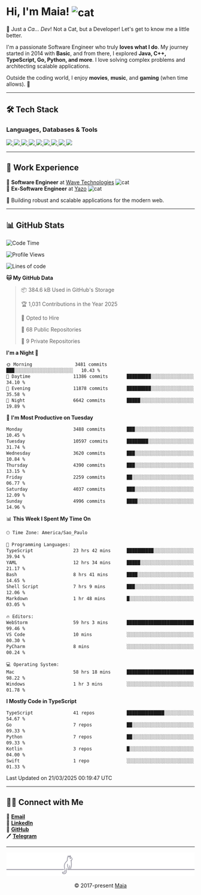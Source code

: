 <h1 align="left">Hi, I'm Maia! 
<img src="https://emojis.slackmojis.com/emojis/images/1643509834/36299/black-cat.gif?1643509834" width="50" height="60" align="center" alt="cat"/>
</h1>

🎩 Just a *Ca... Dev*! Not a Cat, but a Developer! Let's get to know me a little better.

I'm a passionate Software Engineer who truly **loves what I do**. My journey started in 2014 with **Basic**, and from there, I explored **Java, C++, TypeScript, Go, Python, and more**. I love solving complex problems and architecting scalable applications.

Outside the coding world, I enjoy **movies**, **music**, and **gaming** (when time allows). 🚀

---

## 🛠️ Tech Stack

### Languages, Databases & Tools
<p>
  <a href="https://www.typescriptlang.org">
    <img src="https://skillicons.dev/icons?i=ts" />
  </a>
  <a href="https://go.dev">
    <img src="https://skillicons.dev/icons?i=go" />
  </a>
  <a href="https://www.python.org">
    <img src="https://skillicons.dev/icons?i=python" />
  </a>
  <a href="https://gradle.org">
    <img src="https://skillicons.dev/icons?i=gradle" />
  </a>
  <a href="https://redis.io">
    <img src="https://skillicons.dev/icons?i=redis" />
  </a>
  <a href="https://www.mongodb.com">
    <img src="https://skillicons.dev/icons?i=mongodb" />
  </a>
  <a href="https://nodejs.org">
    <img src="https://skillicons.dev/icons?i=nodejs" />
  </a>
  <a href="https://www.javascript.com">
    <img src="https://skillicons.dev/icons?i=js" />
  </a>
  <a href="https://www.docker.com">
    <img src="https://skillicons.dev/icons?i=docker" />
  </a>
</p>

---

## 💼 Work Experience

🔹 **Software Engineer** at [Wave Technologies](https://www.linkedin.com/company/wave-technologies-oficial/)   <img src="https://media.giphy.com/media/WUlplcMpOCEmTGBtBW/giphy.gif" width="30" alt="cat"> <br>
🔹 **Ex-Software Engineer** at [Yazo](https://yazo.com.br/) <img src="https://media.giphy.com/media/WUlplcMpOCEmTGBtBW/giphy.gif" width="30" alt="cat"> <br>

🚀 Building robust and scalable applications for the modern web.

---

## 📊 GitHub Stats

<!--START_SECTION:waka-->
![Code Time](http://img.shields.io/badge/Code%20Time-5%2C567%20hrs%2052%20mins-blue)

![Profile Views](http://img.shields.io/badge/Profile%20Views-1-blue)

![Lines of code](https://img.shields.io/badge/From%20Hello%20World%20I%27ve%20Written-7.2%20million%20lines%20of%20code-blue)

**🐱 My GitHub Data** 

> 📦 384.6 kB Used in GitHub's Storage 
 > 
> 🏆 1,031 Contributions in the Year 2025
 > 
> 💼 Opted to Hire
 > 
> 📜 68 Public Repositories 
 > 
> 🔑 9 Private Repositories 
 > 
**I'm a Night 🦉** 

```text
🌞 Morning                3481 commits        ███░░░░░░░░░░░░░░░░░░░░░░   10.43 % 
🌆 Daytime                11386 commits       █████████░░░░░░░░░░░░░░░░   34.10 % 
🌃 Evening                11878 commits       █████████░░░░░░░░░░░░░░░░   35.58 % 
🌙 Night                  6642 commits        █████░░░░░░░░░░░░░░░░░░░░   19.89 % 
```
📅 **I'm Most Productive on Tuesday** 

```text
Monday                   3488 commits        ███░░░░░░░░░░░░░░░░░░░░░░   10.45 % 
Tuesday                  10597 commits       ████████░░░░░░░░░░░░░░░░░   31.74 % 
Wednesday                3620 commits        ███░░░░░░░░░░░░░░░░░░░░░░   10.84 % 
Thursday                 4390 commits        ███░░░░░░░░░░░░░░░░░░░░░░   13.15 % 
Friday                   2259 commits        ██░░░░░░░░░░░░░░░░░░░░░░░   06.77 % 
Saturday                 4037 commits        ███░░░░░░░░░░░░░░░░░░░░░░   12.09 % 
Sunday                   4996 commits        ████░░░░░░░░░░░░░░░░░░░░░   14.96 % 
```


📊 **This Week I Spent My Time On** 

```text
🕑︎ Time Zone: America/Sao_Paulo

💬 Programming Languages: 
TypeScript               23 hrs 42 mins      ██████████░░░░░░░░░░░░░░░   39.94 % 
YAML                     12 hrs 34 mins      █████░░░░░░░░░░░░░░░░░░░░   21.17 % 
Bash                     8 hrs 41 mins       ████░░░░░░░░░░░░░░░░░░░░░   14.65 % 
Shell Script             7 hrs 9 mins        ███░░░░░░░░░░░░░░░░░░░░░░   12.06 % 
Markdown                 1 hr 48 mins        █░░░░░░░░░░░░░░░░░░░░░░░░   03.05 % 

🔥 Editors: 
WebStorm                 59 hrs 3 mins       █████████████████████████   99.46 % 
VS Code                  10 mins             ░░░░░░░░░░░░░░░░░░░░░░░░░   00.30 % 
PyCharm                  8 mins              ░░░░░░░░░░░░░░░░░░░░░░░░░   00.24 % 

💻 Operating System: 
Mac                      58 hrs 18 mins      █████████████████████████   98.22 % 
Windows                  1 hr 3 mins         ░░░░░░░░░░░░░░░░░░░░░░░░░   01.78 % 
```

**I Mostly Code in TypeScript** 

```text
TypeScript               41 repos            ██████████████░░░░░░░░░░░   54.67 % 
Go                       7 repos             ██░░░░░░░░░░░░░░░░░░░░░░░   09.33 % 
Python                   7 repos             ██░░░░░░░░░░░░░░░░░░░░░░░   09.33 % 
Kotlin                   3 repos             █░░░░░░░░░░░░░░░░░░░░░░░░   04.00 % 
Swift                    1 repo              ░░░░░░░░░░░░░░░░░░░░░░░░░   01.33 % 
```




 Last Updated on 21/03/2025 00:19:47 UTC
<!--END_SECTION:waka-->

---

## 👯‍👨 Connect with Me
📧 **[Email](mailto:gabrielmaialva33@gmail.com)**  
🔗 **[LinkedIn](https://www.linkedin.com/in/gabriel-maia-183984239)**  
🐙 **[GitHub](https://github.com/gabrielmaialva33)**  
🖊 **[Telegram](https://t.me/sr_mrootx)**

---

<p align="center"><img src="https://raw.githubusercontent.com/gabrielmaialva33/gabrielmaialva33/master/assets/gray0_ctp_on_line.svg?sanitize=true" /></p>
<p align="center">&copy; 2017-present <a href="https://github.com/gabrielmaialva33/" target="_blank">Maia</a></p>
